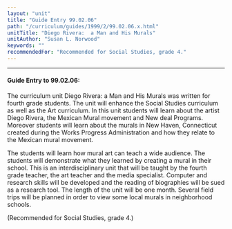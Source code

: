 ```yaml
---
layout: "unit"
title: "Guide Entry 99.02.06"
path: "/curriculum/guides/1999/2/99.02.06.x.html"
unitTitle: "Diego Rivera:  a Man and His Murals"
unitAuthor: "Susan L. Norwood"
keywords: ""
recommendedFor: "Recommended for Social Studies, grade 4."
---
```

<body>
<hr/>
 <h4>
  Guide Entry to 99.02.06:
 </h4>
 The curriculum unit Diego Rivera: a Man and His Murals was written for fourth grade students.  The unit will enhance the Social Studies curriculum as well as the Art curriculum. In this unit students will learn about the artist Diego Rivera, the Mexican Mural movement and New deal Programs. Moreover students will learn about the murals in New Haven, Connecticut created during the Works Progress Administration and how they relate to the Mexican mural movement.
 <p>
  The students will learn how mural art can teach a wide audience. The students will demonstrate what they learned by creating a mural in their school. This is an interdisciplinary unit that will be taught by the fourth grade teacher, the art teacher and the media specialist.  Computer and research skills will be developed and the reading of biographies will be sued as a research tool. The length of the unit will be one month. Several field trips will be planned in order to view some local murals in neighborhood schools.
 </p>
 <p>
  (Recommended for Social Studies, grade 4.)
 </p>


</body>